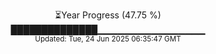 <p align="center">
⏳Year Progress (47.75 %) <br>
██████████████▁▁▁▁▁▁▁▁▁▁▁▁▁▁▁▁ <br>
<sub>Updated: Tue, 24 Jun 2025 06:35:47 GMT</sub>
</p>

